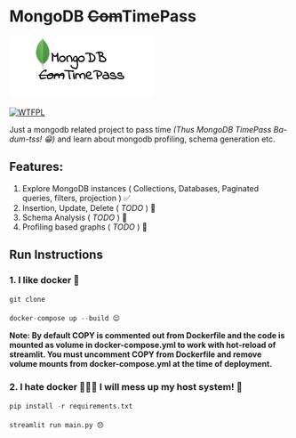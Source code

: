 # MongoDB ~~Com~~TimePass
![timepass](assets/timepass-logo.png)

<a href="http://www.wtfpl.net/">
  <img src="http://www.wtfpl.net/wp-content/uploads/2012/12/wtfpl-badge-4.png" width="80" height="15" alt="WTFPL" />
</a>

Just a mongodb related project to pass time *(Thus MongoDB TimePass Ba-dum-tss! 😁)* and learn about mongodb profiling, schema generation etc.

## Features:
1. Explore MongoDB instances ( Collections, Databases, Paginated queries, filters, projection ) ✅
2. Insertion, Update, Delete ( *TODO* ) 📝
3. Schema Analysis ( *TODO* ) 📝
4. Profiling based graphs ( *TODO* ) 📝

## Run Instructions

### 1. I like docker 🐳
```python
git clone 

docker-compose up --build 😊
```
**Note: By default COPY is commented out from Dockerfile and the code is mounted as volume in docker-compose.yml to work with hot-reload of streamlit.
You must uncomment COPY from Dockerfile and remove volume mounts from docker-compose.yml at the time of deployment.**

### 2. I hate docker 🔪🐳🔪 I will mess up my host system! 🎉

```python
pip install -r requirements.txt

streamlit run main.py 😞
```
